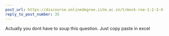 ```yaml
---
post_url: https://discourse.onlinedegree.iitm.ac.in/t/mock-roe-1-2-3-4-tds-jan-2025/168449/36
reply_to_post_number: 35
---
```

Actually you dont have to soup this question. Just copy paste in excel